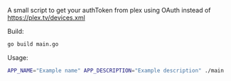 A small script to get your authToken from plex using OAuth instead of https://plex.tv/devices.xml

Build:
```bash
go build main.go
```

Usage:
```bash
APP_NAME="Example name" APP_DESCRIPTION="Example description" ./main
```
